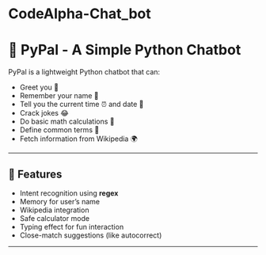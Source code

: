 # CodeAlpha-Chat_bot

# 🤖 PyPal - A Simple Python Chatbot

PyPal is a lightweight Python chatbot that can:
- Greet you 👋  
- Remember your name 📝  
- Tell you the current time ⏰ and date 📅  
- Crack jokes 😂  
- Do basic math calculations 🧮  
- Define common terms 📖  
- Fetch information from Wikipedia 🌍  

---

## 🚀 Features
- Intent recognition using **regex**
- Memory for user’s name
- Wikipedia integration
- Safe calculator mode
- Typing effect for fun interaction
- Close-match suggestions (like autocorrect)

---


